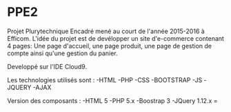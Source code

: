 # PPE2
Projet Plurytechnique Encadré mené au court de l'année 2015-2016 à Efficom.
L'idée du projet est de devélopper un site d'e-commerce contenant 4 pages:
    Une page d'accueil, une page produit, une page de gestion de compte ainsi qu'une gestion du panier.

Developpé sur l'IDE Cloud9.

Les technologies utilisés sont :
    -HTML
    -PHP
    -CSS
    -BOOTSTRAP
    -JS
    -JQUERY
    -AJAX
  
Version des composants :
    -HTML 5
    -PHP 5.x
    -Boostrap 3
    -JQuery 1.12.x
    =
